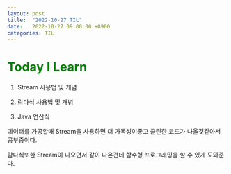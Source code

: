 ```yaml
---
layout: post
title:  "2022-10-27 TIL"
date:   2022-10-27 09:00:00 +0900
categories: TIL
---
```


<span style="color:green"> Today I Learn  </span>
=====================================================

1. Stream 사용법 및 개념

2. 람다식 사용법 및 개념
3. Java 연산식


데이터를 가공할때 Stream을 사용하면 더 가독성이좋고 클린한 코드가 나올것같아서 공부중이다.

람다식또한 Stream이 나오면서 같이 나온건데 함수형 프로그래밍을 할 수 있게 도와준다.

